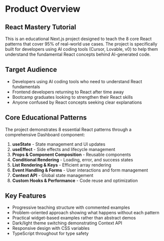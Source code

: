 # Product Overview

## React Mastery Tutorial

This is an educational Next.js project designed to teach the 8 core React patterns that cover 95% of real-world use cases. The project is specifically built for developers using AI coding tools (Cursor, Lovable, v0) to help them understand the fundamental React concepts behind AI-generated code.

## Target Audience

- Developers using AI coding tools who need to understand React fundamentals
- Frontend developers returning to React after time away
- Bootcamp graduates looking to strengthen their React skills
- Anyone confused by React concepts seeking clear explanations

## Core Educational Patterns

The project demonstrates 8 essential React patterns through a comprehensive Dashboard component:

1. **useState** - State management and UI updates
2. **useEffect** - Side effects and lifecycle management
3. **Props & Component Composition** - Reusable components
4. **Conditional Rendering** - Loading, error, and success states
5. **List Rendering & Keys** - Efficient array rendering
6. **Event Handling & Forms** - User interactions and form management
7. **Context API** - Global state management
8. **Custom Hooks & Performance** - Code reuse and optimization

## Key Features

- Progressive teaching structure with commented examples
- Problem-oriented approach showing what happens without each pattern
- Practical widget-based examples rather than abstract demos
- Dark/light theme switching demonstrating Context API
- Responsive design with CSS variables
- TypeScript throughout for type safety